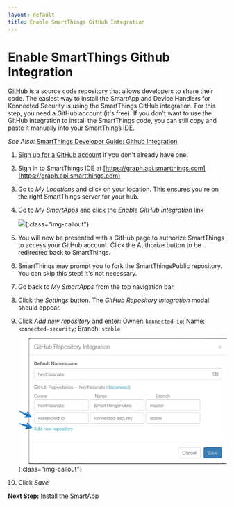 ```yaml
---
layout: default
title: Enable SmartThings GitHub Integration
---
```


# Enable SmartThings Github Integration

[GitHub](https://github.com) is a source code repository that allows developers to share their code. The easiest way to
install the SmartApp and Device Handlers for Konnected Security is using the SmartThings GitHub integration. For this step,
 you need a GitHub account (it's free). If you don't want to use the GitHub integration to install the SmartThings code,
 you can still copy and paste it manually into your SmartThings IDE.  
 
_See Also:_ [SmartThings Developer Guide:  Github Integration](http://docs.smartthings.com/en/latest/tools-and-ide/github-integration.html)

1. [Sign up for a GitHub account](https://github.com/join) if you don't already have one.
1. Sign in to SmartThings IDE at [https://graph.api.smartthings.com](https://graph.api.smartthings.com)
1. Go to _My Locations_ and click on your location. This ensures you're on the right SmartThings server for your hub.
1. Go to _My SmartApps_ and click the _Enable GitHub Integration_ link
   
    ![](http://docs.smartthings.com/en/latest/_images/github-int-enable.png){:class="img-callout"}

1. You will now be presented with a GitHub page to authorize SmartThings to access your GitHub account. Click the Authorize
button to be redirected back to SmartThings.

1. SmartThings may prompt you to fork the SmartThingsPublic repository. You can skip this step! It's not necessary.

1. Go back to _My SmartApps_ from the top navigation bar.

1. Click the _Settings_ button. The _GitHub Repository Integration_ modal should appear.

1. Click _Add new repository_ and enter: Owner: `konnected-io`; Name: `konnected-security`; Branch: `stable`

    ![](/assets/images/SmartApps-github-settings.png){:class="img-callout"}
    
1. Click _Save_

**Next Step:** [Install the SmartApp](/security-alarm-system/install-smartapp)